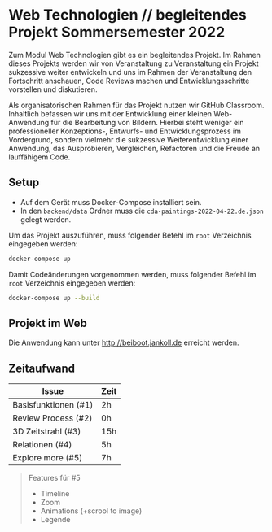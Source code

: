 # Web Technologien // begleitendes Projekt Sommersemester 2022

Zum Modul Web Technologien gibt es ein begleitendes Projekt. Im Rahmen dieses Projekts werden wir von Veranstaltung zu Veranstaltung ein Projekt sukzessive weiter entwickeln und uns im Rahmen der Veranstaltung den Fortschritt anschauen, Code Reviews machen und Entwicklungsschritte vorstellen und diskutieren.

Als organisatorischen Rahmen für das Projekt nutzen wir GitHub Classroom. Inhaltlich befassen wir uns mit der Entwicklung einer kleinen Web-Anwendung für die Bearbeitung von Bildern. Hierbei steht weniger ein professioneller Konzeptions-, Entwurfs- und Entwicklungsprozess im Vordergrund, sondern vielmehr die sukzessive Weiterentwicklung einer Anwendung, das Ausprobieren, Vergleichen, Refactoren und die Freude an lauffähigem Code.

## Setup

- Auf dem Gerät muss Docker-Compose installiert sein.
- In den `backend/data` Ordner muss die `cda-paintings-2022-04-22.de.json` gelegt werden.
<!-- - Wenn **nicht** lokal gearbeitet wird, müssen die *env* in
    - `client/src/env.js` und
    - `server/.env` angepasst werden -->

Um das Projekt auszuführen, muss folgender Befehl im `root` Verzeichnis eingegeben werden:
```bash
docker-compose up
```

Damit Codeänderungen vorgenommen werden, 
muss folgender Befehl im `root` Verzeichnis eingegeben werden:
```bash
docker-compose up --build
```

## Projekt im Web
Die Anwendung kann unter http://beiboot.jankoll.de erreicht werden.

## Zeitaufwand

| **Issue**            | **Zeit** |
|----------------------|----------|
| Basisfunktionen (#1) | 2h       |
| Review Process  (#2) | 0h       |
| 3D Zeitstrahl   (#3) | 15h      |
| Relationen      (#4) | 5h       |
| Explore more    (#5) | 7h       |

> Features für #5
> - Timeline
> - Zoom
> - Animations (+scrool to image)
> - Legende
